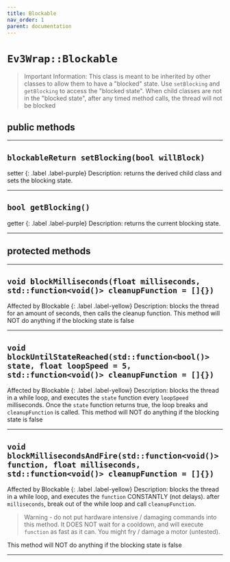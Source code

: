 ```yaml
---
title: Blockable
nav_order: 1
parent: documentation
---
```

# `Ev3Wrap::Blockable`
> Important Information: This class is meant to be inherited by other classes to allow them to have a "blocked" state. Use `setBlocking` and `getBlocking` to access the "blocked state". When child classes are not in the "blocked state", after any timed method calls, the thread will not be blocked

## public methods
---

## `blockableReturn setBlocking(bool willBlock)`
setter
{: .label .label-purple}
Description: returns the derived child class and sets the blocking state.

---

## `bool getBlocking()`
getter
{: .label .label-purple}
Description: returns the current blocking state.

---

## protected methods
---
## `void blockMilliseconds(float milliseconds, std::function<void()> cleanupFunction = []{})`
Affected by Blockable
{: .label .label-yellow}
Description: blocks the thread for an amount of seconds, then calls the cleanup function. This method will NOT do anything if the blocking state is false

---

## `void blockUntilStateReached(std::function<bool()> state, float loopSpeed = 5, std::function<void()> cleanupFunction = []{})`
Affected by Blockable
{: .label .label-yellow}
Description: blocks the thread in a while loop, and executes the `state` function every `loopSpeed` milliseconds. Once the `state` function returns true, the loop breaks and `cleanupFunction` is called.
This method will NOT do anything if the blocking state is false

---

## `void blockMillisecondsAndFire(std::function<void()> function, float milliseconds, std::function<void()> cleanupFunction = []{})`
Affected by Blockable
{: .label .label-yellow}
Description: blocks the thread in a while loop, and executes the `function` CONSTANTLY (not delays). after `milliseconds`, break out of the while loop and call `cleanupFunction`.
>   Warning - do not put hardware intensive / damaging commands into this method. It DOES NOT wait for a cooldown, and will execute `function` as fast as it can. You might fry / damage a motor (untested).
> 
This method will NOT do anything if the blocking state is false

---
